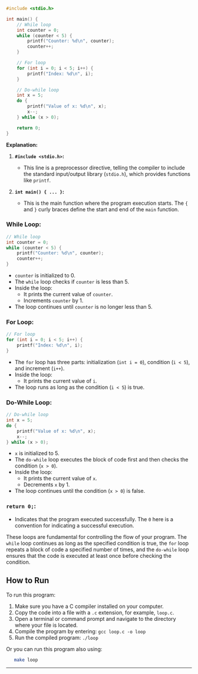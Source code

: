 ```c
#include <stdio.h>

int main() {
    // While loop
    int counter = 0;
    while (counter < 5) {
        printf("Counter: %d\n", counter);
        counter++;
    }

    // For loop
    for (int i = 0; i < 5; i++) {
        printf("Index: %d\n", i);
    }

    // Do-while loop
    int x = 5;
    do {
        printf("Value of x: %d\n", x);
        x--;
    } while (x > 0);

    return 0;
}
```

**Explanation:**

1. **`#include <stdio.h>`:**
   - This line is a preprocessor directive, telling the compiler to include the standard input/output library (`stdio.h`), which provides functions like `printf`.

2. **`int main() { ... }`:**
   - This is the main function where the program execution starts. The `{` and `}` curly braces define the start and end of the `main` function.

### While Loop:

```c
// While loop
int counter = 0;
while (counter < 5) {
    printf("Counter: %d\n", counter);
    counter++;
}
```

- `counter` is initialized to 0.
- The `while` loop checks if `counter` is less than 5.
- Inside the loop:
  - It prints the current value of `counter`.
  - Increments `counter` by 1.
- The loop continues until `counter` is no longer less than 5.

### For Loop:

```c
// For loop
for (int i = 0; i < 5; i++) {
    printf("Index: %d\n", i);
}
```

- The `for` loop has three parts: initialization (`int i = 0`), condition (`i < 5`), and increment (`i++`).
- Inside the loop:
  - It prints the current value of `i`.
- The loop runs as long as the condition (`i < 5`) is true.

### Do-While Loop:

```c
// Do-while loop
int x = 5;
do {
    printf("Value of x: %d\n", x);
    x--;
} while (x > 0);
```

- `x` is initialized to 5.
- The `do-while` loop executes the block of code first and then checks the condition (`x > 0`).
- Inside the loop:
  - It prints the current value of `x`.
  - Decrements `x` by 1.
- The loop continues until the condition (`x > 0`) is false.

### `return 0;`:

- Indicates that the program executed successfully. The `0` here is a convention for indicating a successful execution.

These loops are fundamental for controlling the flow of your program. The `while` loop continues as long as the specified condition is true, the `for` loop repeats a block of code a specified number of times, and the `do-while` loop ensures that the code is executed at least once before checking the condition.

## How to Run

To run this program:

1. Make sure you have a C compiler installed on your computer.
2. Copy the code into a file with a `.c` extension, for example, `loop.c`.
3. Open a terminal or command prompt and navigate to the directory where your file is located.
4. Compile the program by entering: `gcc loop.c -o loop`
5. Run the compiled program: `./loop`

Or you can run this program also using:

```bash
   make loop
```

---
